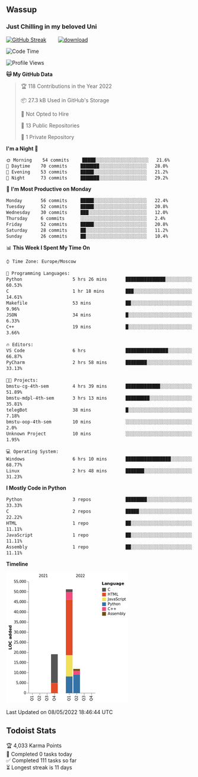 ## Wassup 
### Just Chilling in my beloved Uni 

<!--
-->

[![GitHub Streak](http://github-readme-streak-stats.herokuapp.com?user=archeoss&theme=shades-of-purple&hide_border=true&date_format=j%20M%5B%20Y%5D)](https://git.io/streak-stats)&nbsp;&nbsp;&nbsp;&nbsp;&nbsp;&nbsp;&nbsp;&nbsp;[![download](https://user-images.githubusercontent.com/68448737/147796309-d8b65b1d-4dde-40d9-b03a-2b42aaa6cd43.jpeg)
](https://bmstu.ru/)

<!--START_SECTION:waka-->
![Code Time](http://img.shields.io/badge/Code%20Time-0-blue)

![Profile Views](http://img.shields.io/badge/Profile%20Views-2-blue)

**🐱 My GitHub Data** 

> 🏆 118 Contributions in the Year 2022
 > 
> 📦 27.3 kB Used in GitHub's Storage 
 > 
> 🚫 Not Opted to Hire
 > 
> 📜 13 Public Repositories 
 > 
> 🔑 1 Private Repository 
 > 
**I'm a Night 🦉** 

```text
🌞 Morning    54 commits     █████░░░░░░░░░░░░░░░░░░░░   21.6% 
🌆 Daytime    70 commits     ███████░░░░░░░░░░░░░░░░░░   28.0% 
🌃 Evening    53 commits     █████░░░░░░░░░░░░░░░░░░░░   21.2% 
🌙 Night      73 commits     ███████░░░░░░░░░░░░░░░░░░   29.2%

```
📅 **I'm Most Productive on Monday** 

```text
Monday       56 commits     █████░░░░░░░░░░░░░░░░░░░░   22.4% 
Tuesday      52 commits     █████░░░░░░░░░░░░░░░░░░░░   20.8% 
Wednesday    30 commits     ███░░░░░░░░░░░░░░░░░░░░░░   12.0% 
Thursday     6 commits      ░░░░░░░░░░░░░░░░░░░░░░░░░   2.4% 
Friday       52 commits     █████░░░░░░░░░░░░░░░░░░░░   20.8% 
Saturday     28 commits     ██░░░░░░░░░░░░░░░░░░░░░░░   11.2% 
Sunday       26 commits     ██░░░░░░░░░░░░░░░░░░░░░░░   10.4%

```


📊 **This Week I Spent My Time On** 

```text
⌚︎ Time Zone: Europe/Moscow

💬 Programming Languages: 
Python                   5 hrs 26 mins       ███████████████░░░░░░░░░░   60.53% 
C                        1 hr 18 mins        ███░░░░░░░░░░░░░░░░░░░░░░   14.61% 
Makefile                 53 mins             ██░░░░░░░░░░░░░░░░░░░░░░░   9.96% 
JSON                     34 mins             █░░░░░░░░░░░░░░░░░░░░░░░░   6.33% 
C++                      19 mins             █░░░░░░░░░░░░░░░░░░░░░░░░   3.66%

🔥 Editors: 
VS Code                  6 hrs               ████████████████░░░░░░░░░   66.87% 
PyCharm                  2 hrs 58 mins       ████████░░░░░░░░░░░░░░░░░   33.13%

🐱‍💻 Projects: 
bmstu-cg-4th-sem         4 hrs 39 mins       █████████████░░░░░░░░░░░░   51.89% 
bmstu-mdpl-4th-sem       3 hrs 13 mins       █████████░░░░░░░░░░░░░░░░   35.81% 
telegBot                 38 mins             █░░░░░░░░░░░░░░░░░░░░░░░░   7.18% 
bmstu-oop-4th-sem        10 mins             ░░░░░░░░░░░░░░░░░░░░░░░░░   2.0% 
Unknown Project          10 mins             ░░░░░░░░░░░░░░░░░░░░░░░░░   1.95%

💻 Operating System: 
Windows                  6 hrs 10 mins       █████████████████░░░░░░░░   68.77% 
Linux                    2 hrs 48 mins       ███████░░░░░░░░░░░░░░░░░░   31.23%

```

**I Mostly Code in Python** 

```text
Python                   3 repos             ████████░░░░░░░░░░░░░░░░░   33.33% 
C                        2 repos             █████░░░░░░░░░░░░░░░░░░░░   22.22% 
HTML                     1 repo              ██░░░░░░░░░░░░░░░░░░░░░░░   11.11% 
JavaScript               1 repo              ██░░░░░░░░░░░░░░░░░░░░░░░   11.11% 
Assembly                 1 repo              ██░░░░░░░░░░░░░░░░░░░░░░░   11.11%

```


**Timeline**

![Chart not found](https://raw.githubusercontent.com/archeoss/archeoss/master/charts/bar_graph.png) 


 Last Updated on 08/05/2022 18:46:44 UTC
<!--END_SECTION:waka-->

## Todoist Stats

<!-- TODO-IST:START -->
🏆  4,033 Karma Points           
🌸  Completed 0 tasks today           
✅  Completed 111 tasks so far           
⏳  Longest streak is 11 days
<!-- TODO-IST:END -->
